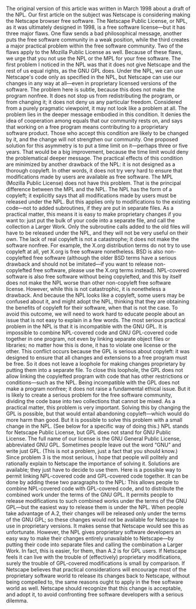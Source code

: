 The original version of this article was written in March 1998 about a draft of the NPL. Our first article on the subject was Netscape is considering making the Netscape browser free software. The Netscape Public License, or NPL, as it was ultimately designed in 1998, is a free software license—but it has three major flaws. One flaw sends a bad philosophical message, another puts the free software community in a weak position, while the third creates a major practical problem within the free software community. Two of the flaws apply to the Mozilla Public License as well. Because of these flaws, we urge that you not use the NPL or the MPL for your free software. The first problem I noticed in the NPL was that it does not give Netscape and the rest of us equal rights, as the GNU GPL does. Under the NPL, we can use Netscape's code only as specified in the NPL, but Netscape can use our changes in any way at all—even in proprietary licensed versions of the software. The problem here is subtle, because this does not make the program nonfree. It does not stop us from redistributing the program, or from changing it; it does not deny us any particular freedom. Considered from a purely pragmatic viewpoint, it may not look like a problem at all. The problem lies in the deeper message embodied in this condition. It denies the idea of cooperation among equals that our community rests on, and says that working on a free program means contributing to a proprietary software product. Those who accept this condition are likely to be changed by it, and the change will not strengthen our community. One proposed solution for this asymmetry is to put a time limit on it—perhaps three or five years. That would be a big improvement, because the time limit would deny the problematical deeper message. The practical effects of this condition are minimized by another drawback of the NPL: it is not designed as a thorough copyleft. In other words, it does not try very hard to ensure that modifications made by users are available as free software. The MPL (Mozilla Public License) does not have this problem. That is the principal difference between the MPL and the NPL. The NPL has the form of a copyleft; it explicitly says that all modifications made by users must be released under the NPL. But this applies only to modifications to the existing code—not to added subroutines, if they are put in separate files. As a practical matter, this means it is easy to make proprietary changes if you want to: just put the bulk of your code into a separate file, and call the collection a Larger Work. Only the subroutine calls added to the old files will have to be released under the NPL, and they will not be very useful on their own. The lack of real copyleft is not a catastrophe; it does not make the software nonfree. For example, the X.org distribution terms do not try to use copyleft at all, yet X.org is free software nonetheless. BSD is also non-copylefted free software (although the older BSD terms have a serious drawback and should not be imitated—if you want to release non-copylefted free software, please use the X.org terms instead). NPL-covered software is also free software without being copylefted, and this by itself does not make the NPL worse than other non-copyleft free software license. However, while this is not catastrophic, it is nonetheless a drawback. And because the NPL looks like a copyleft, some users may be confused about it, and might adopt the NPL, thinking that they are obtaining the benefits of copyleft for their software, when that is not the case. To avoid this outcome, we will need to work hard to educate people about an issue that is not easy to explain in a few words. The most serious practical problem in the NPL is that it is incompatible with the GNU GPL. It is impossible to combine NPL-covered code and GNU GPL-covered code together in one program, not even by linking separate object files or libraries; no matter how this is done, it has to violate one license or the other. This conflict occurs because the GPL is serious about copyleft: it was designed to ensure that all changes and extensions to a free program must be free. So it does not leave a loophole for making changes proprietary by putting them into a separate file. To close this loophole, the GPL does not allow linking the copylefted program with code that has other restrictions or conditions—such as the NPL. Being incompatible with the GPL does not make a program nonfree; it does not raise a fundamental ethical issue. But it is likely to create a serious problem for the free software community, dividing the code base into two collections that cannot be mixed. As a practical matter, this problem is very important. Solving this by changing the GPL is possible, but that would entail abandoning copyleft—which would do more harm than good. But it is possible to solve this problem with a small change in the NPL. (See below for a specific way of doing this.) NPL stands for Netscape Public License, but GPL does not stand for GNU Public License. The full name of our license is the GNU General Public License, abbreviated GNU GPL. Sometimes people leave out the word “GNU” and write just GPL. (This is not a problem, just a fact that you should know.) Since problem 3 is the most serious, I hope that people will politely and rationally explain to Netscape the importance of solving it. Solutions are available; they just have to decide to use them. Here is a possible way to permit linking NPL-covered code and GPL-covered code together. It can be done by adding these two paragraphs to the NPL: This allows people to combine NPL-covered code with GPL-covered code, and to distribute the combined work under the terms of the GNU GPL. It permits people to release modifications to such combined works under the terms of the GNU GPL—but the easiest way to release them is under the NPL. When people take advantage of A.2, their changes will be released only under the terms of the GNU GPL; so these changes would not be available for Netscape to use in proprietary versions. It makes sense that Netscape would see this as unfortunate. However, the NPL gives proprietary software developers an easy way to make their changes entirely unavailable to Netscape—by putting their code into separate files and calling the combination a Larger Work. In fact, this is easier, for them, than A.2 is for GPL users. If Netscape feels it can live with the trouble of (effectively) proprietary modifications, surely the trouble of GPL-covered modifications is small by comparison. If Netscape believes that practical considerations will encourage most of the proprietary software world to release its changes back to Netscape, without being compelled to, the same reasons ought to apply in the free software world as well. Netscape should recognize that this change is acceptable, and adopt it, to avoid confronting free software developers with a serious dilemma.